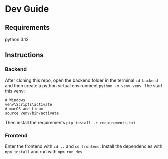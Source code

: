 # Dev Guide

## Requirements

python 3.12

## Instructions

### Backend

After cloning this repo, open the backend folder in the terminal `cd backend` and then create a python virtual environment `python -m venv venv`. The start this venv:

```
# Windows
venv\Scripts\activate
# macOS and Linux
source venv/bin/activate
```

Then install the requirements `pip install -r requirements.txt`

### Frontend

Enter the frontend with `cd ..` and `cd frontend`. Install the dependencies with `npm install` and run with `npm run dev`
